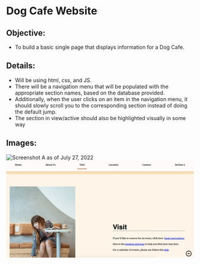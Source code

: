 # Dog Cafe Website

## Objective:
- To build a basic single page that displays information for a Dog Cafe.


## Details:
- Will be using html, css, and JS.
- There will be a navigation menu that will be populated with the appropriate section names, based on the database provided.
- Additionally, when the user clicks on an item in the navigation menu, it should slowly scroll you to the corresponding section instead of doing the default jump.
- The section in view/active should also be highlighted visually in some way


## Images:
![Screenshot A as of July 27, 2022](/images/screenshot7-27-2022-A.png)
![Screenshot B as of July 27, 2022](/images/screenshot7-27-2022-B.png)
